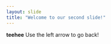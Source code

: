```yaml
---
layout: slide
title: "Welcome to our second slide!"
---
```

**teehee**
Use the left arrow to go back!
